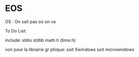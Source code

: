 # EOS
OS : On sait pas où on va


To Do List:

include:
stdio
stdlib
math.h
(time.h)

voir pour la librairie gr phique: soit Xwindows soit microwindows
